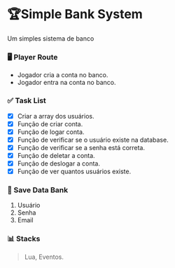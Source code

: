 # 🏆Simple Bank System
Um simples sistema de banco

### 🖥 Player Route
- Jogador cria a conta no banco.
- Jogador entra na conta no banco.

### ✅ Task List
- [x] Criar a array dos usuários.
- [x] Função de criar conta.
- [x] Função de logar conta.
- [x] Função de verificar se o usuário existe na database.
- [x] Função de verificar se a senha está correta.
- [x] Função de deletar a conta.
- [x] Função de deslogar a conta.
- [x] Função de ver quantos usuários existe.

### 📡 Save Data Bank
1. Usuário
2. Senha
3. Email

### 📊 Stacks
> Lua,
> Eventos.
